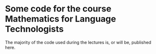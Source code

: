 # Some code for the course Mathematics for Language Technologists

The majority of the code used during the lectures is, or will be, published here.
